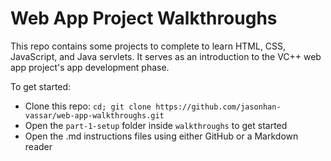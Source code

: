 # Web App Project Walkthroughs

This repo contains some projects to complete to learn HTML, CSS, JavaScript, and Java servlets. It serves as an introduction to the VC++ web app project's app development phase.

To get started:

- Clone this repo: `cd; git clone https://github.com/jasonhan-vassar/web-app-walkthroughs.git`
- Open the `part-1-setup` folder inside `walkthroughs` to get started
- Open the .md instructions files using either GitHub or a Markdown reader
